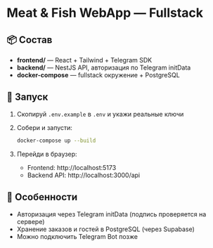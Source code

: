 # Meat & Fish WebApp — Fullstack

## 📦 Состав
- **frontend/** — React + Tailwind + Telegram SDK
- **backend/** — NestJS API, авторизация по Telegram initData
- **docker-compose** — fullstack окружение + PostgreSQL

## 🚀 Запуск

1. Скопируй `.env.example` в `.env` и укажи реальные ключи
2. Собери и запусти:
   ```bash
   docker-compose up --build
   ```

3. Перейди в браузер:
   - Frontend: http://localhost:5173
   - Backend API: http://localhost:3000/api

## 🧠 Особенности

- Авторизация через Telegram initData (подпись проверяется на сервере)
- Хранение заказов и гостей в PostgreSQL (через Supabase)
- Можно подключить Telegram Bot позже
